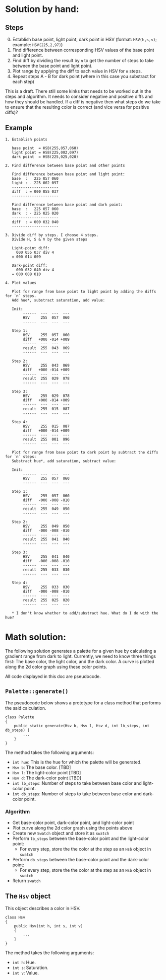 # Solution by hand:

## Steps

0. Establish base point, light point, dark point in HSV (format: `HSV(h,s,v)`; example: `HSV(225,2,97)`)
0. Find difference between corresponding HSV values of the base point and light point.
0. Find diff by dividing the result by `n` to get the number of steps to take between the base point and light point.
0. Plot range by applying the diff to each value in HSV for `n` steps.
0. Repeat steps A - B for dark point (where in this case you substract for each step)

This is a draft. There still some kinks that needs to be worked out in the steps and algorithm. It needs to consider negative and positive diffs and how they should be handled. If a diff is negative then what steps do we take to ensure that the resulting color is correct (and vice versa for positive diffs)?

## Example

    1. Establish points
    
       base point  = HSB(255,057,060)
       light point = HSB(225,002,097)
       dark point  = HSB(225,025,020)
       
    2. Find difference between base point and other points
    
       Find difference between base point and light point:
       base  :   225 057 060
       light : - 225 002 097
       ---------------------
       diff  : = 000 055 037
       ---------------------
       
       Find difference between base point and dark point:
       base  :   225 057 060
       dark  : - 225 025 020
       ---------------------
       diff  : = 000 032 040
       ---------------------
       
    3. Divide diff by steps. I choose 4 steps.
       Divide H, S & V by the given steps
    
       Light-point diff:
         000 055 037 div 4
       = 000 014 009
    
       Dark-point diff:
         000 032 040 div 4
       = 000 008 010
       
    4. Plot values
    
       Plot for range from base point to light point by adding the diffs for `n` steps.
       Add hue*, substract saturation, add value:
       
       Init: 
            ------  ---  ---  ---
            HSV     255  057  060
            ------  ---  ---  ---
            
       Step 1: 
            HSV     255  057  060
            diff   +000 -014 +009
            ------  ---  ---  ---
            result  255  043  069
            ------  ---  ---  ---
            
       Step 2: 
            HSV     255  043  069
            diff   +000 -014 +009
            ------  ---  ---  ---
            result  255  029  078
            ------  ---  ---  ---
            
       Step 3: 
            HSV     255  029  078
            diff   +000 -014 +009
            ------  ---  ---  ---
            result  255  015  087
            ------  ---  ---  ---
            
       Step 4: 
            HSV     255  015  087
            diff   +000 -014 +009
            ------  ---  ---  ---
            result  255  001  096
            ------  ---  ---  ---
    
       Plot for range from base point to dark point by subtract the diffs for `n` steps:
       Substract hue*, add saturation, subtract value:
       
       Init: 
            ------  ---  ---  ---
            HSV     255  057  060
            ------  ---  ---  ---
            
       Step 1: 
            HSV     255  057  060
            diff   -000 -008 -010
            ------  ---  ---  ---
            result  255  049  050
            ------  ---  ---  ---
            
       Step 2: 
            HSV     255  049  050
            diff   -000 -008 -010
            ------  ---  ---  ---
            result  255  041  040
            ------  ---  ---  ---
            
       Step 3: 
            HSV     255  041  040
            diff   -000 -008 -010
            ------  ---  ---  ---
            result  255  033  030
            ------  ---  ---  ---
            
       Step 4: 
            HSV     255  033  030
            diff   -000 -008 -010
            ------  ---  ---  ---
            result  255  025  020
            ------  ---  ---  ---
       
       * I don't know whether to add/substract hue. What do I do with the hue?
    

# Math solution:

The following solution generates a palette for a given hue by calculating a gradient range from dark to light. Currently, we need to know three things first: The base color, the light color, and the dark color. A curve is plotted along the 2d color graph using these color points.

All code displayed in this doc are pseudocode.


## `Palette::generate()`

The pseudocode below shows a prototype for a class method that performs the said calculation.

    class Palette
    {
        public static generate(Hsv b, Hsv l, Hsv d, int lb_steps, int db_steps) {
            ...
        }
    }
    
The method takes the following arguments:

- `int hue`: This is the hue for which the palette will be generated.
- `Hsv b`: The base color. [TBD]
- `Hsv l`: The light-color point [TBD]
- `Hsv d`: The dark-color point [TBD]
- `int lb_steps`: Number of steps to take between base color and light-color point.
- `int db_steps`: Number of steps to take between base color and dark-color point.


### Algorithm

- Get base-color point, dark-color point, and light-color point
- Plot curve along the 2d color graph using the points above
- Create new `Swatch` object and store it as `swatch`
- Perform `lb_steps` between the base-color point and the light-color point:
  - For every step, store the the color at the step as an `Hsb` object in `swatch`
- Perform `db_steps` between the base-color point and the dark-color point:
  - For every step, store the the color at the step as an `Hsb` object in `swatch`
- Return `swatch`


## The `Hsv` object

This object describes a color in HSV.

    class Hsv
    {
        public Hsv(int h, int s, int v)
        {
            ...
        }
    }
    
The method takes the following arguments:

- `int h`: Hue.
- `int s`: Saturation.
- `int v`: Value.
